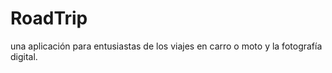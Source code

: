 RoadTrip
========

una aplicación para entusiastas de los viajes en carro o moto y la fotografía digital.